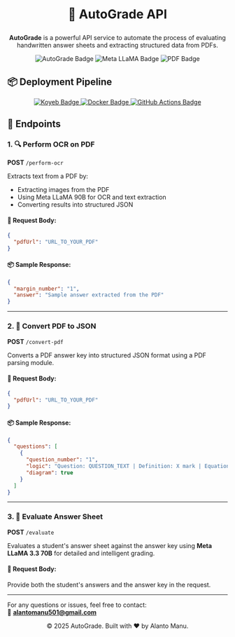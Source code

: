 
<h1 align="center">

 📄 AutoGrade API
</h1>
<p align="center">
  <b>AutoGrade</b> is a powerful API service to automate the process of evaluating handwritten answer sheets and extracting structured data from PDFs.
</p>

<p align="center">
  <img src="https://img.shields.io/badge/API-AutoGrade-blueviolet?style=for-the-badge" alt="AutoGrade Badge" />
  <img src="https://img.shields.io/badge/AI_Model-Meta_LLaMA_3-cc00ff?style=for-the-badge" alt="Meta LLaMA Badge" />
  <img src="https://img.shields.io/badge/PDF_Processing-Supported-11aa11?style=for-the-badge" alt="PDF Badge" />
</p>


## 📦 **Deployment Pipeline**

<p align="center">
  <a href="https://koyeb.com">
    <img src="https://img.shields.io/badge/🚀_Hosted_on-Koyeb-24292e?style=for-the-badge&logo=koyeb&logoColor=white" alt="Koyeb Badge" />
  </a>
  <a href="https://www.docker.com/">
    <img src="https://img.shields.io/badge/Containerized-Docker-2496ED?style=for-the-badge&logo=docker&logoColor=white" alt="Docker Badge" />
  </a>
  <a href="https://github.com/features/actions">
    <img src="https://img.shields.io/badge/CI/CD-GitHub_Actions-2088FF?style=for-the-badge&logo=github-actions&logoColor=white" alt="GitHub Actions Badge" />
  </a>
</p>



## 🚀 Endpoints

### 1. 🔍 Perform OCR on PDF
**POST** `/perform-ocr`

Extracts text from a PDF by:
- Extracting images from the PDF
- Using Meta LLaMA 90B for OCR and text extraction
- Converting results into structured JSON

#### 📝 Request Body:
```json
{
  "pdfUrl": "URL_TO_YOUR_PDF"
}

```

#### 📦 Sample Response:
```json
{
  "margin_number": "1",
  "answer": "Sample answer extracted from the PDF"
}
```

---

### 2. 📘 Convert PDF to JSON
**POST** `/convert-pdf`

Converts a PDF answer key into structured JSON format using a PDF parsing module.

#### 📝 Request Body:
```json
{
  "pdfUrl": "URL_TO_YOUR_PDF"
}
```

#### 📦 Sample Response:
```json
{
  "questions": [
    {
      "question_number": "1",
      "logic": "Question: QUESTION_TEXT | Definition: X mark | Equation: Y mark | Unit: Z mark \nIrrelevant Data: W mark (max mark: TOTAL marks)",
      "diagram": true
    }
  ]
}
```

---

### 3. 🧠 Evaluate Answer Sheet
**POST** `/evaluate`

Evaluates a student's answer sheet against the answer key using **Meta LLaMA 3.3 70B** for detailed and intelligent grading.

#### 📝 Request Body:
Provide both the student's answers and the answer key in the request.

---

For any questions or issues, feel free to contact:  
📧 **alantomanu501@gmail.com**


<div align="center">

© 2025 AutoGrade. Built with ❤️ by Alanto Manu.

</div>
